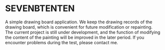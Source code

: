 # SEVENBTENTEN
A simple drawing board application. We keep the drawing records of the drawing board, which is convenient for future modification or repainting. The current project is still under development, and the function of modifying the content of the painting will be improved in the later period. If you encounter problems during the test, please contact me.
